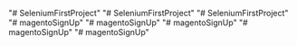 "# SeleniumFirstProject" 
"# SeleniumFirstProject" 
"# SeleniumFirstProject" 
"# magentoSignUp" 
"# magentoSignUp" 
"# magentoSignUp" 
"# magentoSignUp" 
"# magentoSignUp" 
